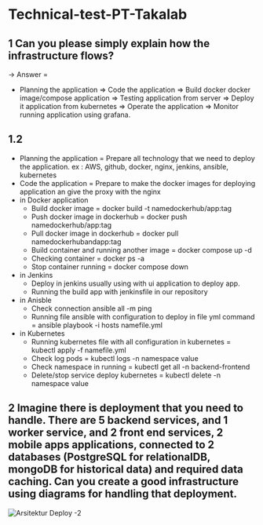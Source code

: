 # Technical-test-PT-Takalab

## 1 Can you please simply explain how the infrastructure flows?
-> Answer = 
- Planning the application => Code the application => Build docker docker image/compose application => Testing application from server => Deploy it application from kubernetes => Operate the application => Monitor running application using grafana.

## 1.2 
- Planning the application
= Prepare all technology that we need to deploy the application. ex : AWS, github, docker, nginx, jenkins, ansible, kubernetes
- Code the application 
= Prepare to make the docker images for deploying application an give the proxy with the nginx
- in Docker application
   - Build docker image =  docker build -t namedockerhub/app:tag
   - Push docker image in dockerhub = docker push namedockerhub/app:tag
   - Pull docker image in dockerhub = docker pull namedockerhubandapp:tag
   - Build container and running another image = docker compose up -d 
   - Checking container = docker ps -a 
   - Stop container running = docker compose down   
- in Jenkins
   - Deploy in jenkins usually using with ui application to deploy app. 
   - Running the build app with jenkinsfile in our repository
- in Anisble
   - Check connection ansible all -m ping
   - Running file ansible with configuration to deploy in file yml command = ansible playbook -i hosts namefile.yml    
- in Kubernetes 
   - Running kubernetes file with all configuration in kubernetes = kubectl apply -f namefile.yml
   - Check log pods = kubectl logs -n namespace value
   - Check namespace in running = kubectl get all -n backend-frontend
   - Delete/stop service deploy kubernetes = kubectl delete -n namespace value

## 2 Imagine there is deployment that you need to handle. There are 5 backend services, and 1 worker service, and 2 front end services, 2 mobile apps applications, connected to 2 databases (PostgreSQL for relationalDB, mongoDB for historical data) and required data caching. Can you create a good infrastructure using diagrams for handling that deployment.
![Arsitektur Deploy -2](https://user-images.githubusercontent.com/34388205/106200412-844f5d00-61e9-11eb-8807-8da5870a8a2e.jpg)

